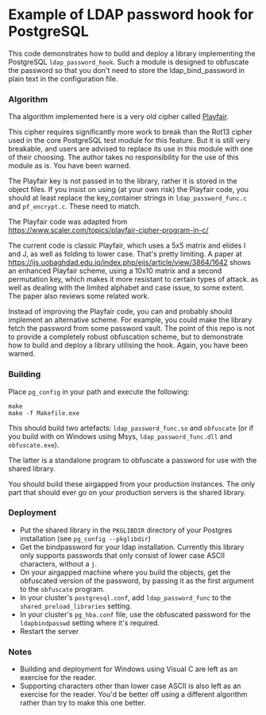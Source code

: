 
Example of LDAP password hook for PostgreSQL
============================================

This code demonstrates how to build and deploy a library implementing
the PostgreSQL `ldap_password_hook`. Such a module is designed to
obfuscate the password so that you don't need to store the
ldap_bind_password in plain text in the configuration file.

### Algorithm

Tha algorithm implemented here is a very old cipher called 
[Playfair](https://en.wikipedia.org/wiki/Playfair_cipher).

This cipher requires significantly more work to break than the Rot13
cipher used in the core PostgreSQL test module for this feature. But
it is still very breakable, and users are advised to replace its use
in this module with one of their choosing. The author takes no
responsibility for the use of this module as is. You have been warned.

The Playfair key is not passed in to the library, rather it is stored
in the object files. If you insist on using (at your own risk) the
Playfair code, you should at least replace the key_container strings
in `ldap_password_func.c` and `pf_encrypt.c`. These need to match.

The Playfair code was adapted from
https://www.scaler.com/topics/playfair-cipher-program-in-c/

The current code is classic Playfair, which uses a 5x5 matrix and
elides I and J, as well as folding to lower case. That's pretty
limiting. A paper at
https://ijs.uobaghdad.edu.iq/index.php/eijs/article/view/3864/1642
shows an enhanced Playfair scheme, using a 10x10 matrix and a second
permutation key, which makes it more resistant to certain types of
attack. as well as dealing with the limited alphabet and case
issue, to some extent. The paper also reviews some related work.

Instead of improving the Playfair code, you can and probably should
implement an alternative scheme. For example, you could make the
library fetch the password from some password vault. The point of this
repo is not to provide a completely robust obfuscation scheme, but to
demonstrate how to build and deploy a library utilising the
hook. Again, you have been warned.

### Building

Place `pg_config` in your path and execute the following:

	make
	make -f Makefile.exe
	
This should build two artefacts: `ldap_password_func.so` and
`obfuscate` (or if you build with on Windows using Msys,
`ldap_password_func.dll` and `obfuscate.exe`).

The latter is a standalone program to obfuscate a password for use
with the shared library.

You should build these airgapped from your production instances. The
only part that should ever go on your production servers is the shared
library.

### Deployment

- Put the shared library in the `PKGLIBDIR` directory of your Postgres
  installation (see `pg_config --pkglibdir`)
- Get the bindpassword for your ldap installation. Currently this
  library only supports passwords that only consist of lower case
  ASCII characters, without a `j`.
- On your airgapped machine where you build the objects, get the
  obfuscated version of the password, by passing it as the first
  argument to the `obfuscate` program.
- In your cluster's `postgresql.conf`, add `ldap_password_func` to the
  `shared_preload_libraries` setting.
- In your cluster's `pg_hba.conf` file, use the obfuscated password
  for the `ldapbindpasswd` setting where it's required.
- Restart the server
  
### Notes

- Building and deployment for Windows using Visual C are left as an
  exercise for the reader.
- Supporting characters other than lower case ASCII is also left as an
  exercise for the reader. You'd be better off using a different
  algorithm rather than try to make this one better.
  





